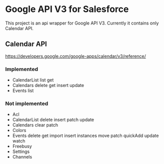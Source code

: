 # Google API V3 for Salesforce

This project is an api wrapper for Google API V3.
Currently it contains only Calendar API.

## Calendar API

https://developers.google.com/google-apps/calendar/v3/reference/

### Implemented

- CalendarList
    list
    get
- Calendars
    delete
    get
    insert
    update
- Events
    list

### Not implemented

- Acl
- CalendarList
    delete
    insert
    patch
    update
- Calendars
    clear
    patch
- Colors
- Events
    delete
    get
    import
    insert
    instances
    move
    patch
    quickAdd
    update
    watch
- Freebusy
- Settings
- Channels
